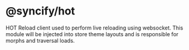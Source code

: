 # @syncify/hot

HOT Reload client used to perform live reloading using websocket. This module will be injected into store theme layouts and is responsible for morphs and traversal loads.
